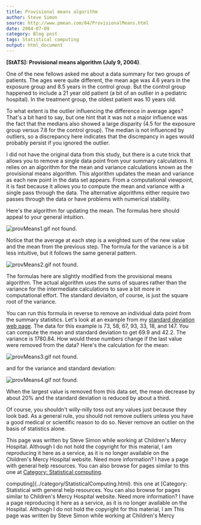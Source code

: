 ```yaml
---
title: Provisional means algorithm
author: Steve Simon
source: http://www.pmean.com/04/ProvisionalMeans.html
date: 2004-07-09
category: Blog post
tags: Statistical computing
output: html_document
---
```

**[StATS]: Provisional means algorithm (July 9,
2004)**.

One of the new fellows asked me about a data summary for two groups of
patients. The ages were quite different, the mean age was 4.6 years in
the exposure group and 8.5 years in the control group. But the control
group happened to include a 21 year old patient (a bit of an outlier
in a pediatric hospital). In the treatment group, the oldest patient
was 10 years old.

To what extent is the outlier influencing the difference in average
ages? That's a bit hard to say, but one hint that it was not a major
influence was the fact that the medians also showed a large disparity
(4.5 for the exposure group versus 7.8 for the control group). The
median is not influenced by outliers, so a discrepancy here indicates
that the discrepancy in ages would probably persist if you ignored the
outlier.

I did not have the original data from this study, but there is a cute
trick that allows you to remove a single data point from your summary
calculations. It relies on an algorithm for the mean and variance
calculations known as the provisional means algorithm. This algorithm
updates the mean and variance as each new point in the data set
appears. From a computational viewpoint, it is fast because it allows
you to compute the mean and variance with a single pass through the
data. The alternative algorithms either require two passes through the
data or have problems with numerical stability.

Here's the algorithm for updating the mean. The formulas here should
appeal to your general intuition.

![provMeans1.gif not found.](http://www.pmean.com/images/images/04/ProvisionalMeans01.png)

Notice that the average at each step is a weighted sum of the new
value and the mean from the previous step. The formula for the
variance is a bit less intuitive, but it follows the same general
pattern.

![provMeans2.gif not found.](http://www.pmean.com/images/images/04/ProvisionalMeans02.png)

The formulas here are slightly modified from the provisional means
algorithm. The actual algorithm uses the sums of squares rather than
the variance for the intermediate calculations to save a bit more in
computational effort. The standard deviaiton, of course, is just the
square root of the variance.

You can run this formula in reverse to remove an individual data point
from the summary statistics. Let's look at an example from my
[standard deviation web
page](www.childrensmercy.org/definitions/stdev.htm). The data for this
example is 73, 58, 67, 93, 33, 18, and 147. You can compute the mean
and standard deviation to get 69.9 and 42.2. The variance is 1780.84.
How would these numbers change if the last value were removed from the
data? Here's the calculation for the mean:

![provMeans3.gif not found.](http://www.pmean.com/images/images/04/ProvisionalMeans03.png)

and for the variance and standard deviation:

![provMeans4.gif not found.](http://www.pmean.com/images/images/04/ProvisionalMeans04.png)

When the largest value is removed from this data set, the mean
decrease by about 20% and the standard deviation is reduced by about a
third.

Of course, you shouldn't willy-nilly toss out any values just because
they look bad. As a general rule, you should not remove outliers
unless you have a good medical or scientific reason to do so. Never
remove an outlier on the basis of statistics alone.

This page was written by Steve Simon while working at Children's Mercy
Hospital. Although I do not hold the copyright for this material, I am
reproducing it here as a service, as it is no longer available on the
Children's Mercy Hospital website. Need more information? I have a page
with general help resources. You can also browse for pages similar to
this one at [Category: Statistical
computing](../category/StatisticalComputing.html).
<!---More--->
computing](../category/StatisticalComputing.html).
this one at [Category: Statistical
with general help resources. You can also browse for pages similar to
Children's Mercy Hospital website. Need more information? I have a page
reproducing it here as a service, as it is no longer available on the
Hospital. Although I do not hold the copyright for this material, I am
This page was written by Steve Simon while working at Children's Mercy

<!---Do not use
**[StATS]: Provisional means algorithm (July 9,
This page was written by Steve Simon while working at Children's Mercy
Hospital. Although I do not hold the copyright for this material, I am
reproducing it here as a service, as it is no longer available on the
Children's Mercy Hospital website. Need more information? I have a page
with general help resources. You can also browse for pages similar to
this one at [Category: Statistical
computing](../category/StatisticalComputing.html).
--->

